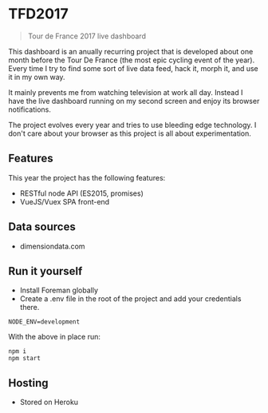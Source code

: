 # TFD2017

> Tour de France 2017 live dashboard

This dashboard is an anually recurring project that is developed about one month before the Tour De France (the most epic cycling event of the year). Every time I try to find some sort of live data feed, hack it, morph it, and use it in my own way.

It mainly prevents me from watching television at work all day. Instead I have the live dashboard running on my second screen and enjoy its browser notifications.

The project evolves every year and tries to use bleeding edge technology. I don't care about your browser as this project is all about experimentation.

## Features
This year the project has the following features:

* RESTful node API (ES2015, promises)
* VueJS/Vuex SPA front-end

## Data sources

* dimensiondata.com

## Run it yourself

* Install Foreman globally
* Create a .env file in the root of the project and add your credentials there.

```
NODE_ENV=development
```

With the above in place run:
```
npm i
npm start
```

## Hosting
* Stored on Heroku
